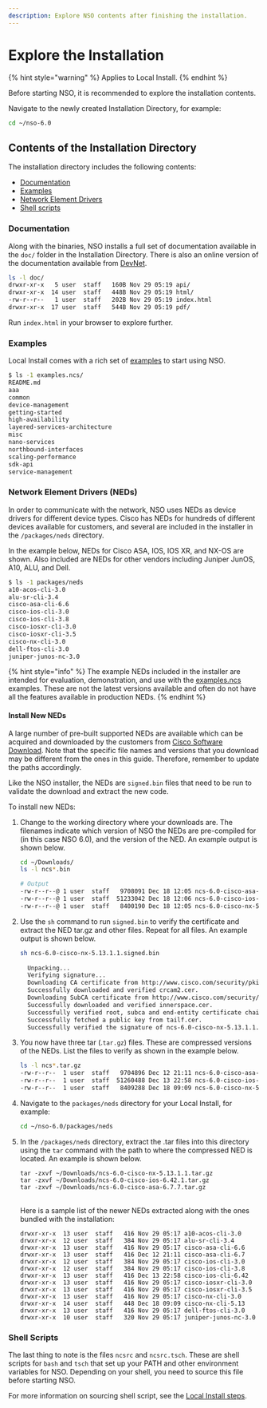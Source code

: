 ```yaml
---
description: Explore NSO contents after finishing the installation.
---
```


# Explore the Installation

{% hint style="warning" %}
Applies to Local Install.
{% endhint %}

Before starting NSO, it is recommended to explore the installation contents.

Navigate to the newly created Installation Directory, for example:

```bash
cd ~/nso-6.0
```

## Contents of the Installation Directory

The installation directory includes the following contents:

* [Documentation](explore-the-installation.md#d5e552)
* [Examples](explore-the-installation.md#d5e560)
* [Network Element Drivers](explore-the-installation.md#d5e564)
* [Shell scripts](explore-the-installation.md#d5e604)

### Documentation <a href="#d5e552" id="d5e552"></a>

Along with the binaries, NSO installs a full set of documentation available in the `doc/` folder in the Installation Directory. There is also an online version of the documentation available from [DevNet](https://developer.cisco.com/docs/nso/nso-fundamentals/).

```bash
ls -l doc/
drwxr-xr-x   5 user  staff   160B Nov 29 05:19 api/
drwxr-xr-x  14 user  staff   448B Nov 29 05:19 html/
-rw-r--r--   1 user  staff   202B Nov 29 05:19 index.html
drwxr-xr-x  17 user  staff   544B Nov 29 05:19 pdf/
```

Run `index.html` in your browser to explore further.

### Examples <a href="#d5e560" id="d5e560"></a>

Local Install comes with a rich set of [examples](https://github.com/NSO-developer/nso-examples/tree/6.6) to start using NSO.

```bash
$ ls -1 examples.ncs/
README.md
aaa
common
device-management
getting-started
high-availability
layered-services-architecture
misc
nano-services
northbound-interfaces
scaling-performance
sdk-api
service-management
```

### Network Element Drivers (NEDs) <a href="#d5e564" id="d5e564"></a>

In order to communicate with the network, NSO uses NEDs as device drivers for different device types. Cisco has NEDs for hundreds of different devices available for customers, and several are included in the installer in the `/packages/neds` directory.

In the example below, NEDs for Cisco ASA, IOS, IOS XR, and NX-OS are shown. Also included are NEDs for other vendors including Juniper JunOS, A10, ALU, and Dell.

```bash
$ ls -1 packages/neds
a10-acos-cli-3.0
alu-sr-cli-3.4
cisco-asa-cli-6.6
cisco-ios-cli-3.0
cisco-ios-cli-3.8
cisco-iosxr-cli-3.0
cisco-iosxr-cli-3.5
cisco-nx-cli-3.0
dell-ftos-cli-3.0
juniper-junos-nc-3.0
```

{% hint style="info" %}
The example NEDs included in the installer are intended for evaluation, demonstration, and use with the [examples.ncs](https://github.com/NSO-developer/nso-examples/tree/6.6) examples. These are not the latest versions available and often do not have all the features available in production NEDs.
{% endhint %}

#### **Install New NEDs**

A large number of pre-built supported NEDs are available which can be acquired and downloaded by the customers from [Cisco Software Download](https://software.cisco.com/). Note that the specific file names and versions that you download may be different from the ones in this guide. Therefore, remember to update the paths accordingly.

Like the NSO installer, the NEDs are `signed.bin` files that need to be run to validate the download and extract the new code.

To install new NEDs:

1.  Change to the working directory where your downloads are. The filenames indicate which version of NSO the NEDs are pre-compiled for (in this case NSO 6.0), and the version of the NED. An example output is shown below.

    ```bash
    cd ~/Downloads/
    ls -l ncs*.bin

    # Output
    -rw-r--r--@ 1 user  staff   9708091 Dec 18 12:05 ncs-6.0-cisco-asa-6.7.7.signed.bin
    -rw-r--r--@ 1 user  staff  51233042 Dec 18 12:06 ncs-6.0-cisco-ios-6.42.1.signed.bin
    -rw-r--r--@ 1 user  staff   8400190 Dec 18 12:05 ncs-6.0-cisco-nx-5.13.1.1.signed.bin
    ```
2.  Use the `sh` command to run `signed.bin` to verify the certificate and extract the NED tar.gz and other files. Repeat for all files. An example output is shown below.

    ```bash
    sh ncs-6.0-cisco-nx-5.13.1.1.signed.bin 
     
      Unpacking...  
      Verifying signature...
      Downloading CA certificate from http://www.cisco.com/security/pki/certs/crcam2.cer ...
      Successfully downloaded and verified crcam2.cer.
      Downloading SubCA certificate from http://www.cisco.com/security/pki/certs/innerspace.cer ...
      Successfully downloaded and verified innerspace.cer.
      Successfully verified root, subca and end-entity certificate chain.
      Successfully fetched a public key from tailf.cer.
      Successfully verified the signature of ncs-6.0-cisco-nx-5.13.1.1.tar.gz using tailf.cer
    ```
3.  You now have three tar (.`tar.gz`) files. These are compressed versions of the NEDs. List the files to verify as shown in the example below.

    ```bash
    ls -l ncs*.tar.gz
    -rw-r--r--  1 user  staff   9704896 Dec 12 21:11 ncs-6.0-cisco-asa-6.7.7.tar.gz
    -rw-r--r--  1 user  staff  51260488 Dec 13 22:58 ncs-6.0-cisco-ios-6.42.1.tar.gz
    -rw-r--r--  1 user  staff   8409288 Dec 18 09:09 ncs-6.0-cisco-nx-5.13.1.1.tar.gz
    ```
4.  Navigate to the `packages/neds` directory for your Local Install, for example:

    ```bash
    cd ~/nso-6.0/packages/neds
    ```
5.  In the `/packages/neds` directory, extract the .tar files into this directory using the `tar` command with the path to where the compressed NED is located. An example is shown below.

    ```
    tar -zxvf ~/Downloads/ncs-6.0-cisco-nx-5.13.1.1.tar.gz
    tar -zxvf ~/Downloads/ncs-6.0-cisco-ios-6.42.1.tar.gz
    tar -zxvf ~/Downloads/ncs-6.0-cisco-asa-6.7.7.tar.gz
    ```

    \
    Here is a sample list of the newer NEDs extracted along with the ones bundled with the installation:

    ```
    drwxr-xr-x  13 user  staff   416 Nov 29 05:17 a10-acos-cli-3.0
    drwxr-xr-x  12 user  staff   384 Nov 29 05:17 alu-sr-cli-3.4
    drwxr-xr-x  13 user  staff   416 Nov 29 05:17 cisco-asa-cli-6.6
    drwxr-xr-x  13 user  staff   416 Dec 12 21:11 cisco-asa-cli-6.7
    drwxr-xr-x  12 user  staff   384 Nov 29 05:17 cisco-ios-cli-3.0
    drwxr-xr-x  12 user  staff   384 Nov 29 05:17 cisco-ios-cli-3.8
    drwxr-xr-x  13 user  staff   416 Dec 13 22:58 cisco-ios-cli-6.42
    drwxr-xr-x  13 user  staff   416 Nov 29 05:17 cisco-iosxr-cli-3.0
    drwxr-xr-x  13 user  staff   416 Nov 29 05:17 cisco-iosxr-cli-3.5
    drwxr-xr-x  13 user  staff   416 Nov 29 05:17 cisco-nx-cli-3.0
    drwxr-xr-x  14 user  staff   448 Dec 18 09:09 cisco-nx-cli-5.13
    drwxr-xr-x  13 user  staff   416 Nov 29 05:17 dell-ftos-cli-3.0
    drwxr-xr-x  10 user  staff   320 Nov 29 05:17 juniper-junos-nc-3.0
    ```

### Shell Scripts <a href="#d5e604" id="d5e604"></a>

The last thing to note is the files `ncsrc` and `ncsrc.tsch`. These are shell scripts for `bash` and `tsch` that set up your PATH and other environment variables for NSO. Depending on your shell, you need to source this file before starting NSO.

For more information on sourcing shell script, see the [Local Install steps](../local-install.md).

